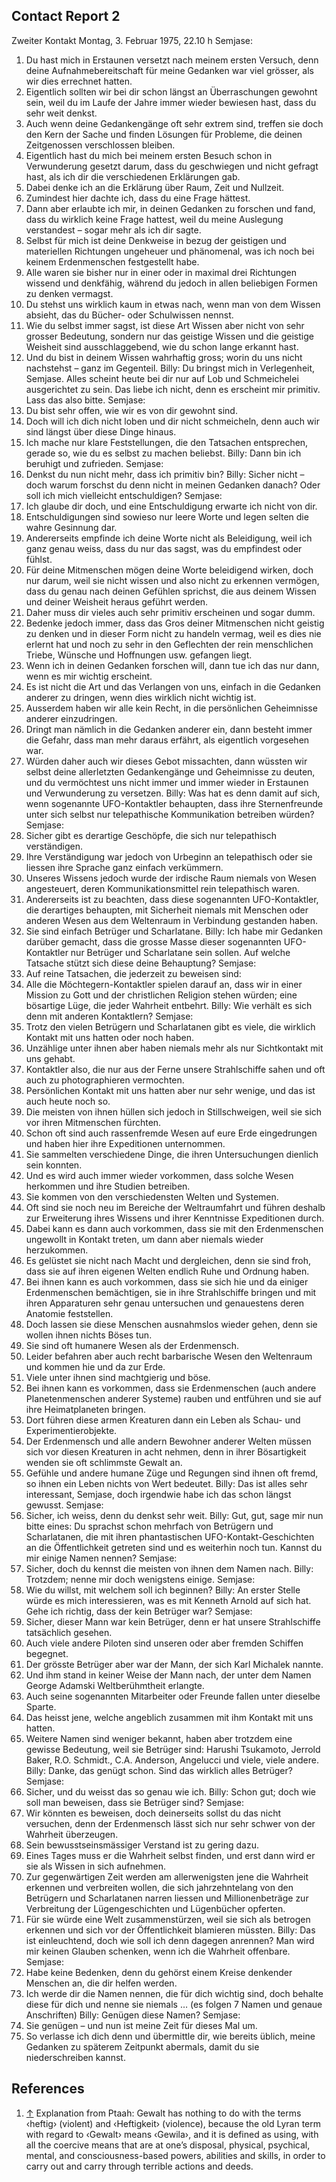 ## Contact Report 2
Zweiter Kontakt
Montag, 3. Februar 1975, 22.10 h
Semjase:
1. Du hast mich in Erstaunen versetzt nach meinem ersten Versuch, denn deine Aufnahmebereitschaft für meine Gedanken war viel grösser, als wir dies errechnet hatten.
2. Eigentlich sollten wir bei dir schon längst an Überraschungen gewohnt sein, weil du im Laufe der Jahre immer wieder bewiesen hast, dass du sehr weit denkst.
3. Auch wenn deine Gedankengänge oft sehr extrem sind, treffen sie doch den Kern der Sache und finden Lösungen für Probleme, die deinen Zeitgenossen verschlossen bleiben.
4. Eigentlich hast du mich bei meinem ersten Besuch schon in Verwunderung gesetzt darum, dass du geschwiegen und nicht gefragt hast, als ich dir die verschiedenen Erklärungen gab.
5. Dabei denke ich an die Erklärung über Raum, Zeit und Nullzeit.
6. Zumindest hier dachte ich, dass du eine Frage hättest.
7. Dann aber erlaubte ich mir, in deinen Gedanken zu forschen und fand, dass du wirklich keine Frage hattest, weil du meine Auslegung verstandest – sogar mehr als ich dir sagte.
8. Selbst für mich ist deine Denkweise in bezug der geistigen und materiellen Richtungen ungeheuer und phänomenal, was ich noch bei keinem Erdenmenschen festgestellt habe.
9. Alle waren sie bisher nur in einer oder in maximal drei Richtungen wissend und denkfähig, während du jedoch in allen beliebigen Formen zu denken vermagst.
10. Du stehst uns wirklich kaum in etwas nach, wenn man von dem Wissen absieht, das du Bücher- oder Schulwissen nennst.
11. Wie du selbst immer sagst, ist diese Art Wissen aber nicht von sehr grosser Bedeutung, sondern nur das geistige Wissen und die geistige Weisheit sind ausschlaggebend, wie du schon lange erkannt hast.
12. Und du bist in deinem Wissen wahrhaftig gross; worin du uns nicht nachstehst – ganz im Gegenteil.
Billy:
Du bringst mich in Verlegenheit, Semjase. Alles scheint heute bei dir nur auf Lob und Schmeichelei ausgerichtet zu sein. Das liebe ich nicht, denn es erscheint mir primitiv. Lass das also bitte.
Semjase:
13. Du bist sehr offen, wie wir es von dir gewohnt sind.
14. Doch will ich dich nicht loben und dir nicht schmeicheln, denn auch wir sind längst über diese Dinge hinaus.
15. Ich mache nur klare Feststellungen, die den Tatsachen entsprechen, gerade so, wie du es selbst zu machen beliebst.
Billy:
Dann bin ich beruhigt und zufrieden.
Semjase:
16. Denkst du nun nicht mehr, dass ich primitiv bin?
Billy:
Sicher nicht – doch warum forschst du denn nicht in meinen Gedanken danach? Oder soll ich mich vielleicht entschuldigen?
Semjase:
17. Ich glaube dir doch, und eine Entschuldigung erwarte ich nicht von dir.
18. Entschuldigungen sind sowieso nur leere Worte und legen selten die wahre Gesinnung dar.
19. Andererseits empfinde ich deine Worte nicht als Beleidigung, weil ich ganz genau weiss, dass du nur das sagst, was du empfindest oder fühlst.
20. Für deine Mitmenschen mögen deine Worte beleidigend wirken, doch nur darum, weil sie nicht wissen und also nicht zu erkennen vermögen, dass du genau nach deinen Gefühlen sprichst, die aus deinem Wissen und deiner Weisheit heraus geführt werden.
21. Daher muss dir vieles auch sehr primitiv erscheinen und sogar dumm.
22. Bedenke jedoch immer, dass das Gros deiner Mitmenschen nicht geistig zu denken und in dieser Form nicht zu handeln vermag, weil es dies nie erlernt hat und noch zu sehr in den Geflechten der rein menschlichen Triebe, Wünsche und Hoffnungen usw. gefangen liegt.
23. Wenn ich in deinen Gedanken forschen will, dann tue ich das nur dann, wenn es mir wichtig erscheint.
24. Es ist nicht die Art und das Verlangen von uns, einfach in die Gedanken anderer zu dringen, wenn dies wirklich nicht wichtig ist.
25. Ausserdem haben wir alle kein Recht, in die persönlichen Geheimnisse anderer einzudringen.
26. Dringt man nämlich in die Gedanken anderer ein, dann besteht immer die Gefahr, dass man mehr daraus erfährt, als eigentlich vorgesehen war.
27. Würden daher auch wir dieses Gebot missachten, dann wüssten wir selbst deine allerletzten Gedankengänge und Geheimnisse zu deuten, und du vermöchtest uns nicht immer und immer wieder in Erstaunen und Verwunderung zu versetzen.
Billy:
Was hat es denn damit auf sich, wenn sogenannte UFO-Kontaktler behaupten, dass ihre Sternenfreunde unter sich selbst nur telepathische Kommunikation betreiben würden?
Semjase:
28. Sicher gibt es derartige Geschöpfe, die sich nur telepathisch verständigen.
29. Ihre Verständigung war jedoch von Urbeginn an telepathisch oder sie liessen ihre Sprache ganz einfach verkümmern.
30. Unseres Wissens jedoch wurde der irdische Raum niemals von Wesen angesteuert, deren Kommunikationsmittel rein telepathisch waren.
31. Andererseits ist zu beachten, dass diese sogenannten UFO-Kontaktler, die derartiges behaupten, mit Sicherheit niemals mit Menschen oder anderen Wesen aus dem Weltenraum in Verbindung gestanden haben.
32. Sie sind einfach Betrüger und Scharlatane.
Billy:
Ich habe mir Gedanken darüber gemacht, dass die grosse Masse dieser sogenannten UFO-Kontaktler nur Betrüger und Scharlatane sein sollen. Auf welche Tatsache stützt sich diese deine Behauptung?
Semjase:
33. Auf reine Tatsachen, die jederzeit zu beweisen sind:
34. Alle die Möchtegern-Kontaktler spielen darauf an, dass wir in einer Mission zu Gott und der christlichen Religion stehen würden; eine bösartige Lüge, die jeder Wahrheit entbehrt.
Billy:
Wie verhält es sich denn mit anderen Kontaktlern?
Semjase:
35. Trotz den vielen Betrügern und Scharlatanen gibt es viele, die wirklich Kontakt mit uns hatten oder noch haben.
36. Unzählige unter ihnen aber haben niemals mehr als nur Sichtkontakt mit uns gehabt.
37. Kontaktler also, die nur aus der Ferne unsere Strahlschiffe sahen und oft auch zu photographieren vermochten.
38. Persönlichen Kontakt mit uns hatten aber nur sehr wenige, und das ist auch heute noch so.
39. Die meisten von ihnen hüllen sich jedoch in Stillschweigen, weil sie sich vor ihren Mitmenschen fürchten.
40. Schon oft sind auch rassenfremde Wesen auf eure Erde eingedrungen und haben hier ihre Expeditionen unternommen.
41. Sie sammelten verschiedene Dinge, die ihren Untersuchungen dienlich sein konnten.
42. Und es wird auch immer wieder vorkommen, dass solche Wesen herkommen und ihre Studien betreiben.
43. Sie kommen von den verschiedensten Welten und Systemen.
44. Oft sind sie noch neu im Bereiche der Weltraumfahrt und führen deshalb zur Erweiterung ihres Wissens und ihrer Kenntnisse Expeditionen durch.
45. Dabei kann es dann auch vorkommen, dass sie mit den Erdenmenschen ungewollt in Kontakt treten, um dann aber niemals wieder herzukommen.
46. Es gelüstet sie nicht nach Macht und dergleichen, denn sie sind froh, dass sie auf ihren eigenen Welten endlich Ruhe und Ordnung haben.
47. Bei ihnen kann es auch vorkommen, dass sie sich hie und da einiger Erdenmenschen bemächtigen, sie in ihre Strahlschiffe bringen und mit ihren Apparaturen sehr genau untersuchen und genauestens deren Anatomie feststellen.
48. Doch lassen sie diese Menschen ausnahmslos wieder gehen, denn sie wollen ihnen nichts Böses tun.
49. Sie sind oft humanere Wesen als der Erdenmensch.
50. Leider befahren aber auch recht barbarische Wesen den Weltenraum und kommen hie und da zur Erde.
51. Viele unter ihnen sind machtgierig und böse.
52. Bei ihnen kann es vorkommen, dass sie Erdenmenschen (auch andere Planetenmenschen anderer Systeme) rauben und entführen und sie auf ihre Heimatplaneten bringen.
53. Dort führen diese armen Kreaturen dann ein Leben als Schau- und Experimentierobjekte.
54. Der Erdenmensch und alle andern Bewohner anderer Welten müssen sich vor diesen Kreaturen in acht nehmen, denn in ihrer Bösartigkeit wenden sie oft schlimmste Gewalt an.
55. Gefühle und andere humane Züge und Regungen sind ihnen oft fremd, so ihnen ein Leben nichts von Wert bedeutet.
Billy:
Das ist alles sehr interessant, Semjase, doch irgendwie habe ich das schon längst gewusst.
Semjase:
56. Sicher, ich weiss, denn du denkst sehr weit.
Billy:
Gut, gut, sage mir nun bitte eines: Du sprachst schon mehrfach von Betrügern und Scharlatanen, die mit ihren phantastischen UFO-Kontakt-Geschichten an die Öffentlichkeit getreten sind und es weiterhin noch tun. Kannst du mir einige Namen nennen?
Semjase:
57. Sicher, doch du kennst die meisten von ihnen dem Namen nach.
Billy:
Trotzdem; nenne mir doch wenigstens einige.
Semjase:
58. Wie du willst, mit welchem soll ich beginnen?
Billy:
An erster Stelle würde es mich interessieren, was es mit Kenneth Arnold auf sich hat. Gehe ich richtig, dass der kein Betrüger war?
Semjase:
59. Sicher, dieser Mann war kein Betrüger, denn er hat unsere Strahlschiffe tatsächlich gesehen.
60. Auch viele andere Piloten sind unseren oder aber fremden Schiffen begegnet.
61. Der grösste Betrüger aber war der Mann, der sich Karl Michalek nannte.
62. Und ihm stand in keiner Weise der Mann nach, der unter dem Namen George Adamski Weltberühmtheit erlangte.
63. Auch seine sogenannten Mitarbeiter oder Freunde fallen unter dieselbe Sparte.
64. Das heisst jene, welche angeblich zusammen mit ihm Kontakt mit uns hatten.
65. Weitere Namen sind weniger bekannt, haben aber trotzdem eine gewisse Bedeutung, weil sie Betrüger sind: Harushi Tsukamoto, Jerrold Baker, R.O. Schmidt., C.A. Anderson, Angelucci und viele, viele andere.
Billy:
Danke, das genügt schon. Sind das wirklich alles Betrüger?
Semjase:
66. Sicher, und du weisst das so genau wie ich.
Billy:
Schon gut; doch wie soll man beweisen, dass sie Betrüger sind?
Semjase:
67. Wir könnten es beweisen, doch deinerseits sollst du das nicht versuchen, denn der Erdenmensch lässt sich nur sehr schwer von der Wahrheit überzeugen.
68. Sein bewusstseinsmässiger Verstand ist zu gering dazu.
69. Eines Tages muss er die Wahrheit selbst finden, und erst dann wird er sie als Wissen in sich aufnehmen.
70. Zur gegenwärtigen Zeit werden am allerwenigsten jene die Wahrheit erkennen und verbreiten wollen, die sich jahrzehntelang von den Betrügern und Scharlatanen narren liessen und Millionenbeträge zur Verbreitung der Lügengeschichten und Lügenbücher opferten.
71. Für sie würde eine Welt zusammenstürzen, weil sie sich als betrogen erkennen und sich vor der Öffentlichkeit blamieren müssten.
Billy:
Das ist einleuchtend, doch wie soll ich denn dagegen anrennen? Man wird mir keinen Glauben schenken, wenn ich die Wahrheit offenbare.
Semjase:
72. Habe keine Bedenken, denn du gehörst einem Kreise denkender Menschen an, die dir helfen werden.
73. Ich werde dir die Namen nennen, die für dich wichtig sind, doch behalte diese für dich und nenne sie niemals … (es folgen 7 Namen und genaue Anschriften)
Billy:
Genügen diese Namen?
Semjase:
74. Sie genügen – und nun ist meine Zeit für dieses Mal um.
75. So verlasse ich dich denn und übermittle dir, wie bereits üblich, meine Gedanken zu späterem Zeitpunkt abermals, damit du sie niederschreiben kannst.
## References
1. [↑](https://www.futureofmankind.co.uk/Billy_Meier/<#cite_ref-1>) Explanation from Ptaah: Gewalt has nothing to do with the terms ‹heftig› (violent) and ‹Heftigkeit› (violence), because the old Lyran term with regard to ‹Gewalt› means ‹Gewila›, and it is defined as using, with all the coercive means that are at one’s disposal, physical, psychical, mental, and consciousness-based powers, abilities and skills, in order to carry out and carry through terrible actions and deeds.

